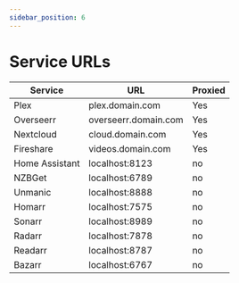 ```yaml
---
sidebar_position: 6
---
```


# Service URLs

| Service        | URL                  | Proxied |
| -------------- | -------------------- | ------- |
| Plex           | plex.domain.com      | Yes     |
| Overseerr      | overseerr.domain.com | Yes     |
| Nextcloud      | cloud.domain.com     | Yes     |
| Fireshare      | videos.domain.com    | Yes     |
| Home Assistant | localhost:8123       | no      |
| NZBGet         | localhost:6789       | no      |
| Unmanic        | localhost:8888       | no      |
| Homarr         | localhost:7575       | no      |
| Sonarr         | localhost:8989       | no      |
| Radarr         | localhost:7878       | no      |
| Readarr        | localhost:8787       | no      |
| Bazarr         | localhost:6767       | no      |
